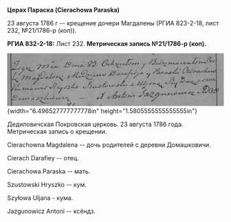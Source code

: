 **Церах Параска (Cierachowa Paraska)**

23 августа 1786 г -- крещение дочери Магдалены (РГИА 823-2-18, лист 232,
№21/1786-р (коп)).

**РГИА 832-2-18:** Лист 232. **Метрическая запись №21/1786-р (коп).**

![](./media/1dabdf8b4aa987df4319daec7030ff964336816c.png){width="6.496527777777778in"
height="1.5805555555555555in"}

Дедиловичская Покровская церковь. 23 августа 1786 года. Метрическая
запись о крещении.

Cierachowna Magdalena -- дочь родителей с деревни Домашковичи.

Cierach Darafiey -- отец.

Cierachowa Paraska -- мать.

Szustowski Hryszko -- кум.

Szyłowa Uljana - кума.

Jazgunowicz Antoni -- ксёндз.
